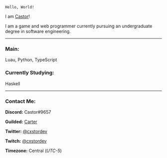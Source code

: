 `Hello, World!`

I am [Castor](https://github.com/cxstor)!

I am a game and web programmer currently pursuing an undergraduate degree in software engineering.

---

### Main:

Luau, Python, TypeScript

### Currently Studying:

Haskell

---

### Contact Me:

**Discord:** Castor#9657

**Guilded:** [Carter](https://www.guilded.gg/u/Carter)

**Twitter:** [@cxstordev](https://twitter.com/cxstordev)

**Twitch:** [@cxstordev](https://twitch.tv/cxstordev)

**Timezone:** Central (*UTC-5*)
